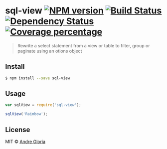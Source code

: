 # sql-view [![NPM version][npm-image]][npm-url] [![Build Status][travis-image]][travis-url] [![Dependency Status][daviddm-image]][daviddm-url] [![Coverage percentage][coveralls-image]][coveralls-url]
> Rewrite a select statement from a view or table to filter, group or paginate using an otions object


## Install

```sh
$ npm install --save sql-view
```


## Usage

```js
var sqlView = require('sql-view');

sqlView('Rainbow');
```

## License

MIT © [Andre Gloria]()


[npm-image]: https://badge.fury.io/js/sql-view.svg
[npm-url]: https://npmjs.org/package/sql-view
[travis-image]: https://travis-ci.org/andrglo/sql-view.svg?branch=master
[travis-url]: https://travis-ci.org/andrglo/sql-view
[daviddm-image]: https://david-dm.org/andrglo/sql-view.svg?theme=shields.io
[daviddm-url]: https://david-dm.org/andrglo/sql-view
[coveralls-image]: https://coveralls.io/repos/andrglo/sql-view/badge.svg
[coveralls-url]: https://coveralls.io/r/andrglo/sql-view
